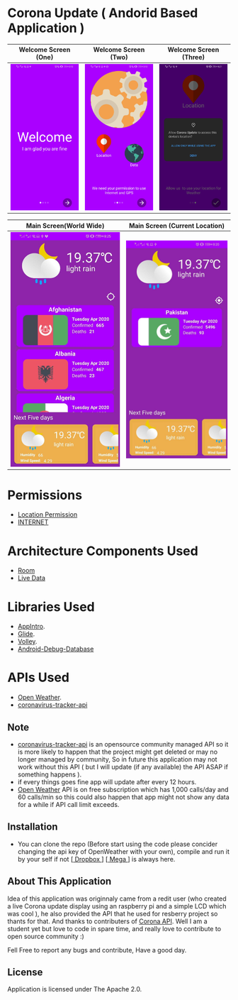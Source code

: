 # Corona Update ( Andorid Based Application )

Welcome Screen (One)           |   Welcome Screen (Two)           |   Welcome Screen (Three)          
:-----------------------------:|:--------------------------------:|:---------------------------------:
![](Pictures/fragment_one.jpg) |  ![](Pictures/fragment_two.jpg)  |  ![](Pictures/fragment_three.jpg) 

| Main Screen(World Wide)   |    Main Screen (Current Location)
|:-------------------------:|:-------------------------------------:
![](Pictures/SVsExNL6.jpeg) | ![](Pictures/Eld5x6N9.jpeg)
# Permissions

* [Location Permission](https://developer.android.com/reference/android/Manifest.permission)
* [INTERNET](https://developer.android.com/training/basics/network-ops/connecting)


# Architecture Components Used

*  [Room](https://developer.android.com/topic/libraries/architecture/room)
*  [Live Data ](https://developer.android.com/topic/libraries/architecture/livedata)


# Libraries Used

* [AppIntro](https://github.com/AppIntro/AppIntro).
* [Glide](https://github.com/bumptech/glide).
* [Volley](https://github.com/google/volley).
* [Android-Debug-Database](https://github.com/amitshekhariitbhu/Android-Debug-Database)

 # APIs Used
 * [Open Weather](https://openweathermap.org/).
 * [coronavirus-tracker-api](https://github.com/ExpDev07/coronavirus-tracker-api)
 
 ## Note
  * [coronavirus-tracker-api](https://github.com/ExpDev07/coronavirus-tracker-api) is an opensource community managed API
  so it is more likely to happen that the project might get deleted or may no longer managed by community, So in future this application 
  may not work without this API ( but I will update (if any available) the API ASAP if something happens ). 
  * if every things goes fine app will update after every 12 hours.
  * [Open Weather](https://openweathermap.org/) API is on free subscription which has 1,000 calls/day and 60 calls/min so this could also happen that app might not show any data for a while if API call limit exceeds.
  
## Installation
* You can clone the repo (Before start using the code please concider changing the api key of OpenWeather with your own), compile and run it by your self if not
[[ Dropbox ](https://www.dropbox.com/s/2qmyxqlxt7aacqh/corona_update.apk?dl=0)]
[[ Mega ](https://mega.nz/file/Gyg1AYJR#XVlR3lbWBT205rjRFxQfoquRS677hFy4m4Qgiy0RqNk)] is always here.
  
## About This Application
Idea of this application was originnaly came from a redit user (who created a live Corona update display using an raspberry pi
and a simple LCD which was cool ), he also provided the API that he used for resberry project so thants for that.
And thanks to contributers of [Corona API](https://github.com/ExpDev07/coronavirus-tracker-api).
Well I am a student yet but love to code in spare time, and really love to contribute to open source community :)

Fell Free to report any bugs and contribute, Have a good day.


## License
Application is licensed under The Apache 2.0.
